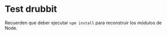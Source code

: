 # Test drubbit

Recuerden que deber ejecutar ```npm install``` para reconstruir los módulos de Node.

